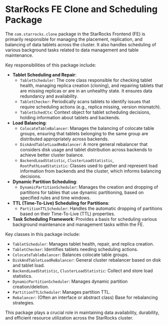 # StarRocks FE Clone and Scheduling Package

The `com.starrocks.clone` package in the StarRocks Frontend (FE) is primarily responsible for managing the placement, replication, and balancing of data tablets across the cluster. It also handles scheduling of various background tasks related to data management and table maintenance.

Key responsibilities of this package include:

- **Tablet Scheduling and Repair**:
  - `TabletScheduler`: The core class responsible for checking tablet health, managing replica creation (cloning), and repairing tablets that are missing replicas or are in an unhealthy state. It ensures data redundancy and availability.
  - `TabletChecker`: Periodically scans tablets to identify issues that require scheduling actions (e.g., replica missing, version mismatch).
  - `TabletSchedCtx`: Context object for tablet scheduling decisions, holding information about tablets and backends.
- **Load Balancing**:
  - `ColocateTableBalancer`: Manages the balancing of colocate table groups, ensuring that tablets belonging to the same group are distributed appropriately across backends.
  - `DiskAndTabletLoadReBalancer`: A more general rebalancer that considers disk usage and tablet distribution across backends to achieve better cluster balance.
  - `BackendLoadStatistic`, `ClusterLoadStatistic`, `RootPathLoadStatistic`: Classes used to gather and represent load information from backends and the cluster, which informs balancing decisions.
- **Dynamic Partition Scheduling**:
  - `DynamicPartitionScheduler`: Manages the creation and dropping of partitions for tables that use dynamic partitioning, based on specified rules and time windows.
- **TTL (Time-To-Live) Scheduling for Partitions**:
  - `PartitionTTLScheduler`: Handles the automatic dropping of partitions based on their Time-To-Live (TTL) properties.
- **Task Scheduling Framework**: Provides a basis for scheduling various background maintenance and management tasks within the FE.

Key classes in this package include:
- `TabletScheduler`: Manages tablet health, repair, and replica creation.
- `TabletChecker`: Identifies tablets needing scheduling actions.
- `ColocateTableBalancer`: Balances colocate table groups.
- `DiskAndTabletLoadReBalancer`: General cluster rebalancer based on disk and tablet load.
- `BackendLoadStatistic`, `ClusterLoadStatistic`: Collect and store load statistics.
- `DynamicPartitionScheduler`: Manages dynamic partition creation/deletion.
- `PartitionTTLScheduler`: Manages partition TTL.
- `Rebalancer`: (Often an interface or abstract class) Base for rebalancing strategies.

This package plays a crucial role in maintaining data availability, durability, and efficient resource utilization across the StarRocks cluster.
